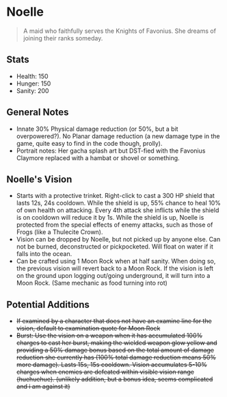 # Noelle

> A maid who faithfully serves the Knights of Favonius. She dreams of joining their ranks someday.

## Stats

* Health: 150
* Hunger: 150
* Sanity: 200

## General Notes

* Innate 30% Physical damage reduction (or 50%, but a bit overpowered?). No Planar damage reduction (a new damage type in the game, quite easy to find in the code though, prolly).
* Portrait notes: Her gacha splash art but DST-fied with the Favonius Claymore replaced with a hambat or shovel or something.

## Noelle's Vision
* Starts with a protective trinket. Right-click to cast a 300 HP shield that lasts 12s, 24s cooldown. While the shield is up, 55% chance to heal 10% of own health on attacking. Every 4th attack she inflicts while the shield is on cooldown will reduce it by 1s. While the shield is up, Noelle is protected from the special effects of enemy attacks, such as those of Frogs (like a Thulecite Crown).
* Vision can be dropped by Noelle, but not picked up by anyone else. Can not be burned, deconstructed or pickpocketed. Will float on water if it falls into the ocean.
* Can be crafted using 1 Moon Rock when at half sanity. When doing so, the previous vision will revert back to a Moon Rock. If the vision is left on the ground upon logging out/going underground, it will turn into a Moon Rock. (Same mechanic as food turning into rot)

## Potential Additions
* ~~If examined by a character that does not have an examine line for the vision, default to examination quote for Moon Rock~~
* ~~Burst: Use the vision on a weapon when it has accumulated 100% charges to cast her burst, making the wielded weapon glow yellow and providing a 50% damage bonus based on the total amount of damage reduction she currently has (100% total damage reduction means 50% more damage). Lasts 15s, 15s cooldown. Vision accumulates 5-10% charges when enemies are defeated within visible vision range (huehuehue). (unlikely addition, but a bonus idea, seems complicated and i am against it)~~